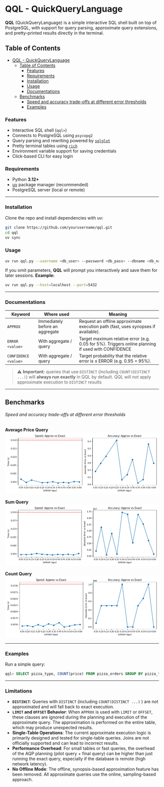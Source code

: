 # QQL - QuickQueryLanguage

**QQL** (QuickQueryLanguage) is a simple interactive SQL shell built on top of PostgreSQL,
with support for query parsing, approximate query extensions, and pretty-printed results
directly in the terminal.

## Table of Contents

- [QQL - QuickQueryLanguage](#qql---quickquerylanguage)
  - [Table of Contents](#table-of-contents)
    - [Features](#features)
    - [Requirements](#requirements)
    - [Installation](#installation)
    - [Usage](#usage)
    - [Documentations](#documentations)
  - [Benchmarks](#benchmarks)
    - [Speed and accuracy trade-offs at different error thresholds](#speed-and-accuracy-trade-offs-at-different-error-thresholds)
    - [Examples](#examples)

### Features

- Interactive SQL shell (`qql>`)
- Connects to PostgreSQL using `psycopg2`
- Query parsing and rewriting powered by [`sqlglot`](https://github.com/tobymao/sqlglot)
- Pretty terminal tables using [`rich`](https://github.com/Textualize/rich)
- Environment variable support for saving credentials
- Click-based CLI for easy login

### Requirements

- Python **3.12+**
- [uv](https://github.com/astral-sh/uv) package manager (recommended)
- PostgreSQL server (local or remote)

---

### Installation

Clone the repo and install dependencies with uv:

```bash
git clone https://github.com/yourusername/qql.git
cd qql
uv sync
```

### Usage

```bash
uv run qql.py --username <db_user> --password <db_pass> --dbname <db_name> --host <db_host> --port <db_port>
```

If you omit parameters, **QQL** will prompt you interactively and save them for later sessions.
**Example:**

```bash
uv run qql.py --host=localhost --port=5432
```

---

### Documentations

| Keyword                | Where used                      | Meaning                                                                                            |
| ---------------------- | ------------------------------- | -------------------------------------------------------------------------------------------------- |
| `APPROX`             | Immediately before an aggregate | Request an offline approximate execution path (fast, uses synopses if available).                  |
| `ERROR <value>`      | With aggregate / query          | Target maximum relative error (e.g. 0.05 for 5%). Triggers online planning if used with CONFIDENCE |
| `CONFIDENCE <value>` | With aggregate / query          | Target probability that the relative error is ≤ ERROR (e.g. 0.95 = 95%).                          |

> ⚠️ **Important:** queries that use `DISTINCT` (including `COUNT(DISTINCT ...)`) will **always run exactly** in QQL by default. QQL will *not* apply approximate execution to `DISTINCT` results

---

## Benchmarks

###### Speed and accuracy trade-offs at different error thresholds

**Average Price Query**
![Average Benchmark](generated/benchmark_accuracy_speed_avg.png)

**Sum Query**
![Sum Benchmark](generated/benchmark_accuracy_speed_sum.png)

**Count Query**
![Count Benchmark](generated/benchmark_accuracy_speed_count.png)

---

### Examples

Run a simple query:

```sql
qql> SELECT pizza_type, COUNT(price) FROM pizza_orders GROUP BY pizza_type;
```

---

### Limitations

- **`DISTINCT`**: Queries with `DISTINCT` (including `COUNT(DISTINCT ...)` ) are not approximated and will fall back to exact execution.
- **`LIMIT` and `OFFSET` Behavior**: When `APPROX` is used with `LIMIT` or `OFFSET`, these clauses are ignored during the planning and execution of the approximate query. The approximation is performed on the entire table, which may produce unexpected results.
- **Single-Table Operations**: The current approximate execution logic is primarily designed and tested for single-table queries. Joins are not officially supported and can lead to incorrect results.
- **Performance Overhead**: For small tables or fast queries, the overhead of the AQP planning (pilot query + final query) can be higher than just running the exact query, especially if the database is remote (high network latency).
- **No Offline Mode**: The offline, synopsis-based approximation feature has been removed. All approximate queries use the online, sampling-based approach.
